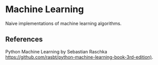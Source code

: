 # Machine Learning

Naive implementations of machine learning algorithms.

## References

Python Machine Learning by Sebastian Raschka <https://github.com/rasbt/python-machine-learning-book-3rd-edition)>.
